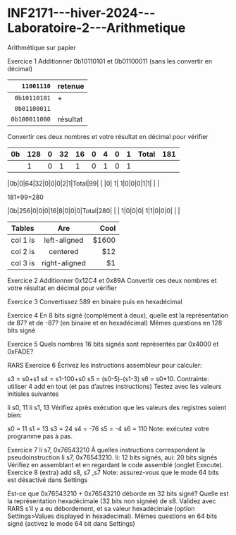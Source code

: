 # INF2171---hiver-2024---Laboratoire-2---Arithmetique

Arithmétique sur papier

Exercice 1
Additionner 0b10110101 et 0b01100011 (sans les convertir en décimal)

|``   11001110``|retenue |
|--------------:|--------|
|`` 0b10110101``|+       |
|`` 0b01100011``|        |
|``0b100011000``|résultat|

Convertir ces deux nombres et votre résultat en décimal pour vérifier

|0b|128|0|32|16|0|4|0|1|Total|181|
|--|---|-|--|--|-|-|-|-|-----|---|
|  |  1|0| 1| 1|0|1|0|1|     |   |

|0b|0|64|32|0|0|0|2|1|Total|99|
|  |0| 1| 1|0|0|0|1|1|     |  |

181+99=280

|0b|256|0|0|0|16|8|0|0|0|Total|280|
|  |  1|0|0|0| 1|1|0|0|0|     |   |

| Tables   |      Are      |  Cool |
|----------|:-------------:|------:|
| col 1 is |  left-aligned | $1600 |
| col 2 is |    centered   |   $12 |
| col 3 is | right-aligned |    $1 |

Exercice 2
Additionner 0x12C4 et 0x89A
Convertir ces deux nombres et votre résultat en décimal pour vérifier

Exercice 3
Convertissez 589 en binaire puis en hexadécimal

Exercice 4
En 8 bits signé (complément à deux), quelle est la représentation de 87? et de -87? (en binaire et en hexadécimal)
Mêmes questions en 128 bits signé

Exercice 5
Quels nombres 16 bits signés sont représentés par 0x4000 et 0xFADE?

RARS
Exercice 6
Écrivez les instructions assembleur pour calculer:

s3 = s0+s1
s4 = s1-100+s0
s5 = (s0-5)-(s1-3)
s6 = s0*10. Contrainte: utiliser 4 add en tout (et pas d’autres instructions)
Testez avec les valeurs initiales suivantes

li s0, 11
li s1, 13
Vérifiez après exécution que les valeurs des registres soient bien:

s0 = 11
s1 = 13
s3 = 24
s4 = -76
s5 = -4
s6 = 110
Note: exécutez votre programme pas à pas.

Exercice 7
li s7, 0x76543210
À quelles instructions correspondent la pseudoinstruction li s7, 0x76543210.
li: 12 bits signés, aui: 20 bits signés
Vérifiez en assemblant et en regardant le code assemblé (onglet Execute).
Exercice 8 (extra)
add s8, s7 ,s7
Note: assurez-vous que le mode 64 bits est désactivé dans Settings

Est-ce que 0x76543210 + 0x76543210 déborde en 32 bits signé?
Quelle est la représentation hexadécimale (32 bits non signée) de s8.
Validez avec RARS s’il y a eu débordement, et sa valeur hexadécimale (option Settings>Values displayed in hexadecimal).
Mêmes questions en 64 bits signé (activez le mode 64 bit dans Settings)
